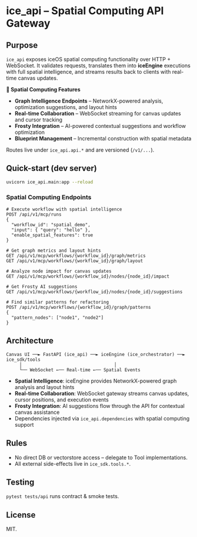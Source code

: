 # ice_api – Spatial Computing API Gateway

## Purpose
`ice_api` exposes iceOS spatial computing functionality over HTTP + WebSocket.
It validates requests, translates them into **iceEngine** executions with full spatial intelligence, and streams results back to clients with real-time canvas updates.

**🎯 Spatial Computing Features**
* **Graph Intelligence Endpoints** – NetworkX-powered analysis, optimization suggestions, and layout hints
* **Real-time Collaboration** – WebSocket streaming for canvas updates and cursor tracking  
* **Frosty Integration** – AI-powered contextual suggestions and workflow optimization
* **Blueprint Management** – Incremental construction with spatial metadata

Routes live under `ice_api.api.*` and are versioned (`/v1/...`).

## Quick-start (dev server)
```bash
uvicorn ice_api.main:app --reload
```

### Spatial Computing Endpoints
```http
# Execute workflow with spatial intelligence
POST /api/v1/mcp/runs
{
  "workflow_id": "spatial_demo",
  "input": { "query": "hello" },
  "enable_spatial_features": true
}

# Get graph metrics and layout hints
GET /api/v1/mcp/workflows/{workflow_id}/graph/metrics
GET /api/v1/mcp/workflows/{workflow_id}/graph/layout

# Analyze node impact for canvas updates  
GET /api/v1/mcp/workflows/{workflow_id}/nodes/{node_id}/impact

# Get Frosty AI suggestions
GET /api/v1/mcp/workflows/{workflow_id}/nodes/{node_id}/suggestions

# Find similar patterns for refactoring
POST /api/v1/mcp/workflows/{workflow_id}/graph/patterns
{
  "pattern_nodes": ["node1", "node2"]
}
```

## Architecture
```
Canvas UI ──► FastAPI (ice_api) ──► iceEngine (ice_orchestrator) ──► ice_sdk/tools
     │                                   │
     └── WebSocket ←── Real-time ←── Spatial Events
```
* **Spatial Intelligence**: iceEngine provides NetworkX-powered graph analysis and layout hints
* **Real-time Collaboration**: WebSocket gateway streams canvas updates, cursor positions, and execution events
* **Frosty Integration**: AI suggestions flow through the API for contextual canvas assistance
* Dependencies injected via `ice_api.dependencies` with spatial computing support

## Rules
* No direct DB or vectorstore access – delegate to Tool implementations.
* All external side-effects live in `ice_sdk.tools.*`.

## Testing
`pytest tests/api` runs contract & smoke tests.

## License
MIT. 